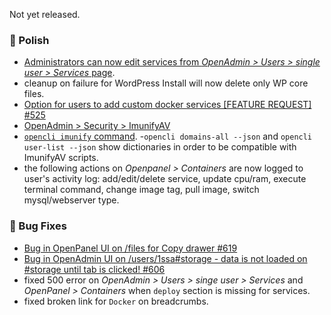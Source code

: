 Not yet released.

### 💅 Polish
- [Administrators can now edit services from *OpenAdmin > Users > single user > Services* page](https://i.postimg.cc/Fzk7dJMd/filem-2025-08-05-15-43-40-ezgif-com-video-to-gif-converter.gif).
- cleanup on failure for WordPress Install will now delete only WP core files.
- [Option for users to add custom docker services [FEATURE REQUEST] #525](https://github.com/stefanpejcic/OpenPanel/issues/525)
- [OpenAdmin > Security > ImunifyAV](https://i.postimg.cc/3KFwf2XR/2025-08-04-12-51.png)
- [`opencli imunify` command](https://dev.openpanel.com/cli/imunify.html).
-`opencli domains-all --json` and `opencli user-list --json` show dictionaries in order to be compatible with ImunifyAV scripts.
- the following actions on *Openpanel > Containers* are now logged to user's activity log: add/edit/delete service, update cpu/ram, execute terminal command, change image tag, pull image, switch mysql/webserver type.

### 🐛 Bug Fixes
- [Bug in OpenPanel UI on /files for Copy drawer #619](https://github.com/stefanpejcic/OpenPanel/issues/619)
- [Bug in OpenAdmin UI on /users/1ssa#storage - data is not loaded on #storage until tab is clicked! #606](https://github.com/stefanpejcic/OpenPanel/issues/606)
- fixed 500 error on *OpenAdmin > Users > singe user > Services* and *OpenPanel > Containers* when `deploy` section is missing for services.
- fixed broken link for `Docker` on breadcrumbs.
